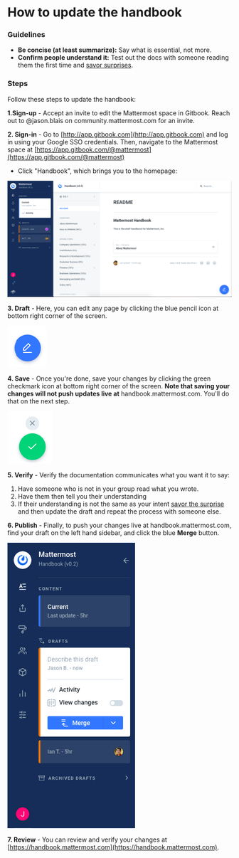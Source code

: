 # How to update the handbook

### Guidelines 

* **Be concise \(at least summarize\):** Say what is essential, not more. 
* **Confirm people understand it:** Test out the docs with someone reading them the first time and [savor surprises](../about-mattermost/mindsets.md#savor-surprises).

### Steps

Follow these steps to update the handbook:

**1.Sign-up** - Accept an invite to edit the Mattermost space in Gitbook. Reach out to @jason.blais on community.mattermost.com for an invite.

**2. Sign-in** - Go to [http://app.gitbook.com](http://app.gitbook.com) and log in using your Google SSO credentials. Then, navigate to the Mattermost space at [https://app.gitbook.com/@mattermost](https://app.gitbook.com/@mattermost)

* Click "Handbook", which brings you to the homepage:

![](../../.gitbook/assets/image%20%2810%29.png)

**3. Draft** - Here, you can edit any page by clicking the blue pencil icon at bottom right corner of the screen.

![Click the blue pencil icon to edit a page](../../.gitbook/assets/image.png)

**4. Save** - Once you're done, save your changes by clicking the green checkmark icon at bottom right corner of the screen. **Note that saving your changes will not push updates live at** handbook.mattermost.com. You'll do that on the next step.

![Click the green checkmark icon to save your changes](../../.gitbook/assets/image%20%281%29.png)

**5. Verify** - Verify the documentation communicates what you want it to say: 

1. Have someone who is not in your group read what you wrote. 
2. Have them then tell you their understanding 
3. If their understanding is not the same as your intent [savor the surprise](../about-mattermost/mindsets.md#savor-surprises) and then update the draft and repeat the process with someone else. 

**6. Publish** - Finally, to push your changes live at handbook.mattermost.com, find your draft on the left hand sidebar, and click the blue **Merge** button.

![](../../.gitbook/assets/image%20%2818%29.png)

**7. Review** - You can review and verify your changes at [https://handbook.mattermost.com](https://handbook.mattermost.com).

